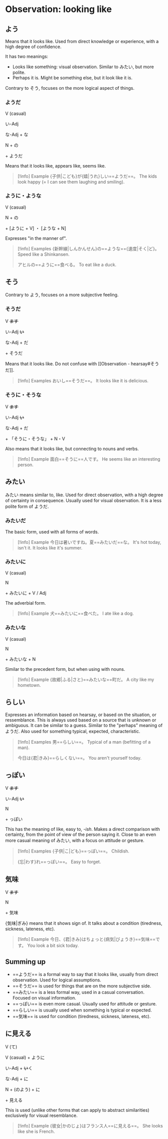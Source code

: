 # Observation: looking like

## よう

Means that it looks like. Used from direct knowledge or experience, with a high degree of confidence.

It has two meanings:
* Looks like something: visual observation. Similar to みたい, but more polite.
* Perhaps it is. Might be something else, but it look like it is.

Contrary to そう, focuses on the more logical aspect of things.

### ようだ

<div class="usage">
<div class="left">
	<p><span class="box">V (casual)</span></p>
	<p><span class="box">い-Adj</span></p>
	<p><span class="box">な-Adj + な</span></p>
	<p><span class="box">N + の</span></p>
</div>
	<p class="right">+ ようだ</p>
</div>

Means that it looks like, appears like, seems like.

> [!info] Example
> {子供|こども}が{嬉|うれ}しい==ようだ==。
> The kids look happy (= I can see them laughing and smiling).

### ように・ような

<div class="usage">
<div class="left">
	<p><span class="box">V (casual)</span></p>
	<p><span class="box">N + の</span></p>
</div>
	<p class="right">+ [ように + V] ・ [ような + N]</p>
</div>

Expresses "in the manner of".

> [!info] Examples
> {新幹線|しんかんせん}の==ような=={速度|そく|ど}。
> Speed like a Shinkansen.
> 
> アヒルの==ように==食べる。
> To eat like a duck.

## そう

Contrary to よう, focuses on a more subjective feeling.

### そうだ

<div class="usage">
<div class="left">
	<p><span class="box">V <strike>ます</strike></span></p>
	<p><span class="box">い-Adj <strike>い</strike></span></p>
	<p><span class="box">な-Adj + だ</span></p>
</div>
	<p class="right">+ そうだ</p>
</div>

Means that it looks like.
Do not confuse with [[Observation - hearsay#そうだ]].

> [!info] Examples 
> おいし==そうだ==。
> lt looks like it is delicious.

### そうに・そうな

<div class="usage">
<div class="left">
	<p><span class="box">V <strike>ます</strike></span></p>
	<p><span class="box">い-Adj <strike>い</strike></span></p>
	<p><span class="box">な-Adj + だ</span></p>
</div>
	<p class="right">+ 「そうに・そうな」 + N・V</p>
</div>

Also means that it looks like, but connecting to nouns and verbs.

> [!info] Example
> 面白==そうに==人です。
> He seems like an interesting person.

## みたい

みたい means similar to, like. Used for direct observation, with a high degree of certainty in consequence. Usually used for visual observation.
It is a less polite form of ようだ.

### みたいだ

The basic form, used with all forms of words.

> [!info] Example
> 今日は暑いですね。夏==みたいだ==な。
> It's hot today, isn't it. It looks like it's summer.

### みたいに

<div class="usage">
<div class="left">
	<p><span class="box">V (casual)</span></p>
	<p><span class="box">N</span></p>
</div>
	<p class="right">+ みたいに + V / Adj</p>
</div>

The adverbial form.

> [!info] Example
> 犬==みたいに==食べた。
> I ate like a dog.

### みたいな

<div class="usage">
<div class="left">
	<p><span class="box">V (casual)</span></p>
	<p><span class="box">N</span></p>
</div>
	<p class="right">+ みたいな + N</p>
</div>

Similar to the precedent form, but when using with nouns.

> [!info] Example
> {故郷|ふる|さと}==みたいな==町だ。
> A city like my hometown.

## らしい

Expresses an information based on hearsay, or based on the situation, or ressemblance. This is always used based on a source that is unknown or ambiguous. It can be similar to a guess. Similar to the "perhaps" meaning of ようだ.
Also used for something typical, expected, characteristic.

> [!info] Examples
> 男==らしい==。
> Typical of a man (befitting of a man).
> 
> 今日は{君|きみ}==らしくない==。
> You aren't yourself today.

## っぽい

<div class="usage">
<div class="left">
	<p><span class="box">V <strike>ます</strike></span></p>
	<p><span class="box">い-Adj <strike>い</strike></span></p>
	<p><span class="box">N</span></p>
</div>
	<p class="right">+ っぽい</p>
</div>

This has the meaning of like, easy to, _-ish_. Makes a direct comparison with certainty, from the point of view of the person saying it. Close to an even more casual meaning of みたい, with a focus on attitude or gesture.

> [!info] Examples
> {子供|こ|ども}==っぽい==。
> Childish.
> 
> {忘|わす}れ==っぽい==。
> Easy to forget.

## 気味

<div class="usage">
<div class="left">
	<p><span class="box">V <strike>ます</strike></span></p>
	<p><span class="box">N</span></p>
</div>
	<p class="right">+ 気味</p>
</div>

{気味|ぎみ} means that it shows sign of. It talks about a condition (tiredness, sickness, lateness, etc).

> [!info] Example
> 今日、{君|きみ}はちょっと{病気|びょうき}==気味==です。
> You look a bit sick today.

## Summing up

* ==ようだ== is a formal way to say that it looks like, usually from direct observation. Used for logical assumptions.
* ==そうだ== is used for things that are on the more subjective side.
* ==みたい== is a less formal way, used in a casual conversation. Focused on visual information.
* ==っぽい== is even more casual. Usually used for attitude or gesture.
* ==らしい== is usually used when something is typical or expected.
* ==気味== is used for condition (tiredness, sickness, lateness, etc).

## に見える

<div class="usage">
<div class="left">
	<p><span class="box">V (て)</span></p>
	<p><span class="box">V (casual) + ように</span></p>
	<p><span class="box">い-Adj + <strike>い</strike>く</span></p>
	<p><span class="box">な-Adj + に</span></p>
	<p><span class="box">N + (のよう) + に</span></p>
</div>
	<p class="right">+ 見える</p>
</div>

This is used (unlike other forms that can apply to abstract similarities) exclusively for visual resemblance.

> [!info] Example
> {彼女|かのじょ}はフランス人==に見える==。
> She looks like she is French.
